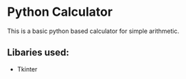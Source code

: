 # Python Calculator

This is a basic python based calculator for simple arithmetic.

## Libaries used:
- Tkinter
